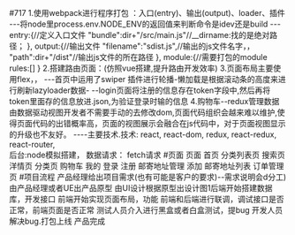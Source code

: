 #717
1.使用webpack进行程序打包 ：入口(entry)、输出(output)、loader、插件
---将node里process.env.NODE_ENV的返回值来判断命令是idev还是build
---entry:{//定义入口文件
        "bundle":dir+"/src/main.js"//__dirname:找的是绝对路径；
    },
    output:{//输出文件
        "filename":"sdist.js",//输出的js文件名字，，
        "path":dir+"/dist"//输出js文件的所在路径
    },
    module:{//需要打包的module
        rules:[]
    }
2.搭建路由页面：(仿照vue搭建,提升路由开发效率)
3.页面布局主要使用flex，，
---首页中运用了swiper 插件进行轮播-懒加载是根据滚动条的高度来进行刷新lazyloader数据-
--login页面将注册的信息存在token字段中,然后再将token里面存的信息放进.json,为验证登录时输的信息
4.购物车--redux管理数据
            由数据驱动视图开发者不需要手动的去修改dom,页面代码组织会越来难以维护,使得页面代码的出错概率高，页面的视图展示会融合在js代码中，对于页面视图显示的升级也不友好。
----主要技术.技术:  react,  react-dom,  redux,  react-redux, react-router,  
    后台:node模拟搭建，
    数据请求：  fetch请求
#页面
页面
首页
分类列表页
搜索页
洋情页
分类页
购物车
我的
登录
注册
邮寄地址管理
添加
邮寄地址列表
订单管理页
#项目流程
产品经理给出项目需求(也有可能是客户的要求)--需求说明会d分工)
  由产品经理或者UE出产品原型
  由UI设计根据原型出设计图1后端开始搭建数据库，开发接口
  前端开始实现页面布局，功能
  前端和后端进行联调，调试接口是否正常，前端页面是否正常
  测试人员介入进行黑盒或者白盒测试，提bug
  开发人员解决bug.打包上线
  产品完成
